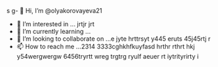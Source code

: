 s g- 👋 Hi, I’m @olyakorovayeva21
- 👀 I’m interested in ... jrtjr jrt
- 🌱 I’m currently learning ...
- 💞️ I’m looking to collaborate on ...e jyte hrttrsyt y445 eruts 45j45rtj r
- 📫 How to reach me ...2314   3333cghkhfkuyfasd hrthr rthrt hkj y54wergwergw 6456tryrtt wreg trgtrg 
ryulf aeuer  rt iytrityrirty i
<!---
olyakorovayeva21/olyakorovayeva21 is a ✨ special ✨ repository because its `README.md` (this file) appears on your GitHub profile.
You can click the Preview link to take a look at your changes.
--->
